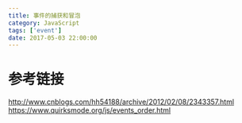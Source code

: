 ```yaml
---
title: 事件的捕获和冒泡
category: JavaScript
tags: ['event']
date: 2017-05-03 22:00:00
---
```



# 参考链接
http://www.cnblogs.com/hh54188/archive/2012/02/08/2343357.html    
https://www.quirksmode.org/js/events_order.html

